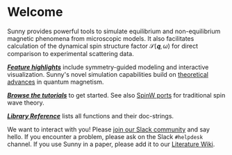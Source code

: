 # Welcome

Sunny provides powerful tools to simulate equilibrium and non-equilibrium
magnetic phenomena from microscopic models. It also facilitates calculation of
the dynamical spin structure factor $\mathcal{S}(𝐪,ω)$ for direct comparison to
experimental scattering data.

[_**Feature highlights**_](@ref "Why Choose Sunny?") include symmetry-guided
modeling and interactive visualization. Sunny's novel simulation capabilities
build on [theoretical advances](@ref "Advanced theory made accessible") in
quantum magnetism.

[_**Browse the tutorials**_](@ref "1. Spin wave simulations of CoRh₂O₄") to get
started. See also [SpinW ports](@ref "SW01 - FM Heisenberg chain") for
traditional spin wave theory.

[_**Library Reference**_](@ref "Library Reference") lists all functions and
their doc-strings.

We want to interact with you! Please [join our Slack
community](https://join.slack.com/t/sunny-users/shared_invite/zt-1otxwwko6-LzPtp7Fazkjx2XEqfgKqtA)
and say hello. If you encounter a problem, please ask on the Slack `#helpdesk`
channel. If you use Sunny in a paper, please add it to our [Literature
Wiki](https://github.com/SunnySuite/Sunny.jl/wiki/Sunny-literature).
